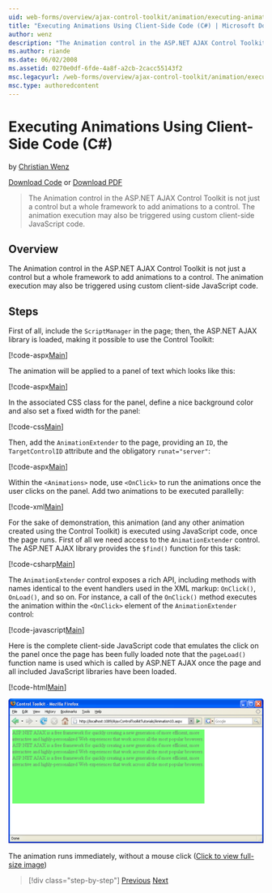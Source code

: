 ```yaml
---
uid: web-forms/overview/ajax-control-toolkit/animation/executing-animations-using-client-side-code-cs
title: "Executing Animations Using Client-Side Code (C#) | Microsoft Docs"
author: wenz
description: "The Animation control in the ASP.NET AJAX Control Toolkit is not just a control but a whole framework to add animations to a control. The animation execution..."
ms.author: riande
ms.date: 06/02/2008
ms.assetid: 0270e0df-6fde-4a8f-a2cb-2cacc55143f2
msc.legacyurl: /web-forms/overview/ajax-control-toolkit/animation/executing-animations-using-client-side-code-cs
msc.type: authoredcontent
---
```

Executing Animations Using Client-Side Code (C#)
====================
by [Christian Wenz](https://github.com/wenz)

[Download Code](http://download.microsoft.com/download/f/9/a/f9a26acd-8df4-4484-8a18-199e4598f411/Animation10.cs.zip) or [Download PDF](http://download.microsoft.com/download/6/7/1/6718d452-ff89-4d3f-a90e-c74ec2d636a3/animation10CS.pdf)

> The Animation control in the ASP.NET AJAX Control Toolkit is not just a control but a whole framework to add animations to a control. The animation execution may also be triggered using custom client-side JavaScript code.


## Overview

The Animation control in the ASP.NET AJAX Control Toolkit is not just a control but a whole framework to add animations to a control. The animation execution may also be triggered using custom client-side JavaScript code.

## Steps

First of all, include the `ScriptManager` in the page; then, the ASP.NET AJAX library is loaded, making it possible to use the Control Toolkit:

[!code-aspx[Main](executing-animations-using-client-side-code-cs/samples/sample1.aspx)]

The animation will be applied to a panel of text which looks like this:

[!code-aspx[Main](executing-animations-using-client-side-code-cs/samples/sample2.aspx)]

In the associated CSS class for the panel, define a nice background color and also set a fixed width for the panel:

[!code-css[Main](executing-animations-using-client-side-code-cs/samples/sample3.css)]

Then, add the `AnimationExtender` to the page, providing an `ID`, the `TargetControlID` attribute and the obligatory `runat="server"`:

[!code-aspx[Main](executing-animations-using-client-side-code-cs/samples/sample4.aspx)]

Within the `<Animations>` node, use `<OnClick>` to run the animations once the user clicks on the panel. Add two animations to be executed parallelly:

[!code-xml[Main](executing-animations-using-client-side-code-cs/samples/sample5.xml)]

For the sake of demonstration, this animation (and any other animation created using the Control Toolkit) is executed using JavaScript code, once the page runs. First of all we need access to the `AnimationExtender` control. The ASP.NET AJAX library provides the `$find()` function for this task:

[!code-csharp[Main](executing-animations-using-client-side-code-cs/samples/sample6.cs)]

The `AnimationExtender` control exposes a rich API, including methods with names identical to the event handlers used in the XML markup: `OnClick()`, `OnLoad()`, and so on. For instance, a call of the `OnClick()` method executes the animation within the `<OnClick>` element of the `AnimationExtender` control:

[!code-javascript[Main](executing-animations-using-client-side-code-cs/samples/sample7.js)]

Here is the complete client-side JavaScript code that emulates the click on the panel once the page has been fully loaded note that the `pageLoad()` function name is used which is called by ASP.NET AJAX once the page and all included JavaScript libraries have been loaded.

[!code-html[Main](executing-animations-using-client-side-code-cs/samples/sample8.html)]


[![The animation runs immediately, without a mouse click](executing-animations-using-client-side-code-cs/_static/image2.png)](executing-animations-using-client-side-code-cs/_static/image1.png)

The animation runs immediately, without a mouse click ([Click to view full-size image](executing-animations-using-client-side-code-cs/_static/image3.png))

> [!div class="step-by-step"]
> [Previous](modifying-animations-from-the-server-side-cs.md)
> [Next](changing-an-animation-using-client-side-code-cs.md)
